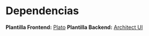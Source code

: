 # Dependencias
**Plantilla Frontend:** [Plato](https://bootstrapmade.com/demo/Plato/)
**Plantilla Backend:** [Architect UI](https://demo.dashboardpack.com/architectui-html-free/index.html)